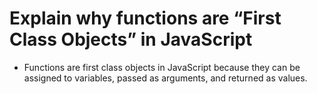 # Explain why functions are “First Class Objects” in JavaScript

* Functions are first class objects in JavaScript because they can be assigned to variables, passed as arguments, and returned as values.
